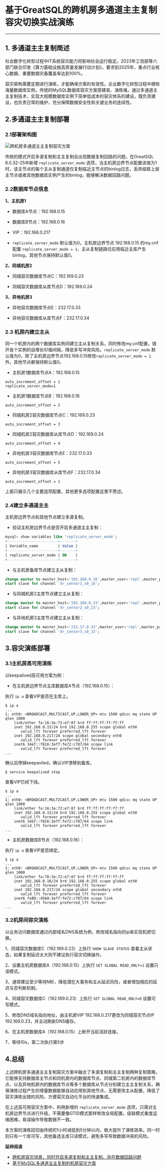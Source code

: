 # 基于GreatSQL的跨机房多通道主主复制容灾切换实战演练
---

## 1. 多通道主主复制简述
社会数字化转型过程中IT系统容灾能力将影响社会运行稳定。2023年工信部等六部门联合印发《算力基础设施高质量发展行动计划》，要求到2025年，重点行业核心数据、重要数据灾备覆盖率达到100%。

容灾架构需要定期进行演练，才能确保方案的有效性。企业数字化转型过程中拥有海量数据库实例，传统的MySQL数据库容灾方案搭建易、演练难。通过多通道主主复制技术，实现大规模数据库实例下简单低成本的容灾体系的建设，既负责建设，也负责日常的维护，充分保障数据安全性和关键业务的连续性。

## 2.多通道主主复制部署
### 2.1部署架构图

![跨机房多通道主主复制容灾方案](./multi-idc-multi-channel-dul-replication-ha.png)

传统的模式开启多源复制和主主复制会出现数据复制回路的问题。在GreatSQL 8.0.32-25中新增 `replicate_server_mode` 选项，当主机房边界节点配置该值为1时，该主节点的每个主从复制通道仅复制临近主节点的binlog日志，丢弃级联上层主节点或者其他数据库实例产生的binlog，能够解决数据回路问题。


### 2.2数据库节点信息

**1、主机房1**

- 数据库A节点：192.168.0.15

- 数据库B节点：192.168.0.16

- VIP：192.168.0.217

- `replicate_server_mode` 默认值为0。主机房边界节点 192.168.0.15 的my.cnf配置 `replicate_server_mode = 1`，主从复制链路仅应用临近主库产生binlog，其他节点保持默认值0。

**2、同城机房2**

- 同城容灾数据库节点C：192.169.0.23

- 同城容灾数据库从库节点D：192.169.0.24

**3、异地机房3**

- 异地容灾数据库节点E：232.17.0.33

- 异地容灾数据库从库节点F：232.17.0.34

### 2.3 机房内建立主从

同一个机房内的两个数据库实例间建立主从复制关系，同时修改my.cnf配置，错开各个实例的自增长ID值间隔，降低多写冲突风险。`replicate_server_mode` 默认值为0，除了主机房边界节点192.168.0.15修改`replicate_server_mode = 1` 外，其他节点都保持默认值0。

- 主机房1数据库节点A：192.168.0.15
```
auto_increment_offset = 1
replicate_server_mode=1
```

- 主机房1数据库节点B：192.168.0.16
```
auto_increment_offset = 2
```

- 同城机房2容灾数据库节点C：192.169.0.23
```
auto_increment_offset = 3
```

- 同城机房2容灾数据库从库节点D：192.169.0.24
```
auto_increment_offset = 4
```

- 异地机房3容灾数据库节点E：232.17.0.33
```
auto_increment_offset = 5
```

- 异地机房3容灾数据库从库节点F：232.17.0.34
```
auto_increment_offset = 1
```

上面只展示几个主要选项配置，其他更多选项配置这里不赘述。

### 2.4建立多通道主主

主机房边界节点和其他节点建立多源复制。

- 验证主机房边界节点是否开启多通道主主复制：

```sql
mysql> show variables like 'replicate_server_mode';
+-----------------------+-------+
| Variable_name         | Value |
+-----------------------+-------+
| replicate_server_mode | ON    |
+-----------------------+-------+
```

- 与主机房备库节点建立主从复制：
```sql
change master to master_host='192.168.0.16',master_user='repl',master_password='xxxxxx',MASTER_LOG_FILE='mysql-bin.000003',MASTER_LOG_POS=4 for channel 'dr_center1_s0_16'; 
start slave for channel 'dr_center1_s0_16'; 
```

- 与同城机房2主库节点建立主从复制：
```sql
change master to master_host='192.169.0.23',master_user='repl',master_password='xxxxxx',MASTER_LOG_FILE='mysql-bin.000003',MASTER_LOG_POS=254 for channel 'dr_center2_s0_23'; 
start slave for channel 'dr_center2_s0_23';
```

- 与异地机房3主库节点建立主从复制：
```sql
change master to master_host='232.17.0.33',master_user='repl',master_password='xxxxxx',MASTER_LOG_FILE='mysql-bin.000004',MASTER_LOG_POS=4 for channel 'dr_center3_s0_33'; 
start slave for channel 'dr_center3_s0_33';
```

## 3.容灾演练部署

### 3.1主机房高可用演练

以keepalived高可用方案为例：

- 在主机房边界节点主库数据库A节点（192.168.0.15）：

执行 `ip a` 查看VIP是否在主库上。
```
$ ip a
...
1: eth0: <BROADCAST,MULTICAST,UP,LOWER_UP> mtu 1500 qdisc mq state UP qlen 1000
    link/ether fa:16:3e:72:e7:87 brd ff:ff:ff:ff:ff:ff
    inet 192.168.0.15/24 brd 192.168.0.255 scope global eth0
       valid_lft forever preferred_lft forever
    inet 192.168.0.217/24 scope global secondary eth0
       valid_lft forever preferred_lft forever
    inet6 34ef::f816:3eff:fe72:c787/64 scope link 
       valid_lft forever preferred_lft forever
...
```
确认后停掉keepavlied，确认VIP漂移到备库。

```
$ service keepalived stop
```
查看VIP已经下线。

```
$ ip a
...
1: eth0: <BROADCAST,MULTICAST,UP,LOWER_UP> mtu 1500 qdisc mq state UP qlen 1000
    link/ether fa:16:3e:72:e7:87 brd ff:ff:ff:ff:ff:ff
    inet 192.168.0.15/24 brd 192.168.0.255 scope global eth0
       valid_lft forever preferred_lft forever
    inet6 34ef::f816:3eff:fe72:c787/64 scope link 
       valid_lft forever preferred_lft forever
...
```

- 主机房数据库B节点（192.168.0.16）：

执行 `ip a` 查看VIP是否绑定。

```
$ ip a
...
1: eth0: <BROADCAST,MULTICAST,UP,LOWER_UP> mtu 1500 qdisc mq state UP qlen 1000
    link/ether fa:78:3e:72:e7:87 brd ff:ff:ff:ff:ff:ff
    inet 192.168.0.16/24 brd 192.168.0.255 scope global eth0
       valid_lft forever preferred_lft forever
    inet 192.168.0.217/24 scope global secondary eth0
       valid_lft forever preferred_lft forever
    inet6 fe80::4568:3eff:fe72:c787/64 scope link 
       valid_lft forever preferred_lft forever
...
```

### 3.2机房间容灾演练
以业务访问数据库通过内部域名DNS系统为例，修改域名指向的ip来实现机房切换。

1、同城容灾数据库C（192.169.0.23）上执行 `SHOW SLAVE STATUS` 查看主从状态，如果复制延迟太大则不建议执行容灾切换操作。

2、设置主机房数据库A（192.168.0.15）上执行 `SET GLOBAL READ_ONLY=1` 设置只读模式。

3、通常建议至少等待N秒，降低潜在大事务和主从延迟风险，或者增加相应的延迟与否判断机制。

4、同城容灾数据库C（192.169.0.23）上执行 `SET GLOBAL READ_ONLY=0` 设置可写模式。

5、修改DNS域名指向地址，由主机房VIP 192.168.0.217更改为同城容灾节点IP 192.169.0.23，并主动刷新DNS缓存。

6、在主机房数据库A（192.168.0.15）上断开当前活跃连接。

7、等待10s，第二次执行第5步

## 4.总结

上述跨机房多通道主主复制容灾方案中融合了多源复制和主主复制两种复制策略，它能够支持数据库主节点和同机房内的数据库节点、同城第二机房内的数据库节点、以及异地机房内的数据库节点等多个数据库从节点分别建立主主复制关系，确保演练过程产生的增量数据能够自动应用到其他节点，无需更改主从配置，降低了容灾演练出错的风险，方便容灾自动化平台的快速集成。

在上述高可用容灾方案中，利用新增的 `replicate_server_mode` 选项，只需对主机房边界节点进行升级，不需要像GTID模式那样修改全局配置，级联模式重度运维困难，易误操作导致数据不一致。

本方案的演练回切由传统的1小时减低到5分钟以内，极大提升了演练效率。同一时刻只有一个库可写，其他备选主库只读模式，避免多写导致数据冲突的风险。


**延伸阅读**

- [跨机房容灾场景，同时开启多源复制和主主复制，存在数据回路问题](https://gitee.com/GreatSQL/GreatSQL/issues/I8E8QB)
- [基于MySQL多通道主主复制的机房容灾方案](https://mp.weixin.qq.com/s/1f8cTzQ_KZiBw9VeadO7KA)


